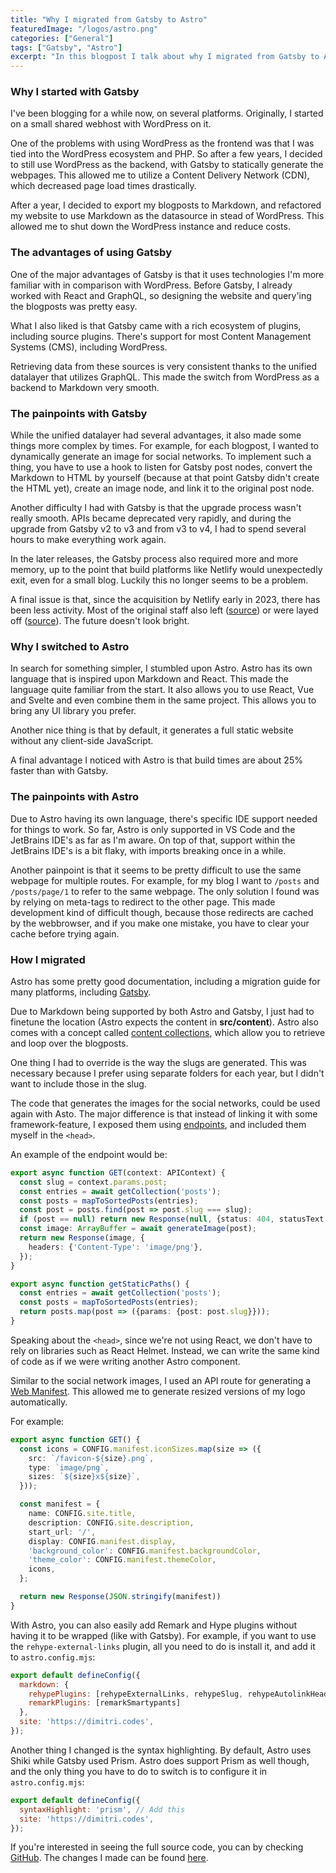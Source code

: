 ```yaml
---
title: "Why I migrated from Gatsby to Astro"
featuredImage: "/logos/astro.png"
categories: ["General"]
tags: ["Gatsby", "Astro"]
excerpt: "In this blogpost I talk about why I migrated from Gatsby to Astro and what the pros and cons are."
---
```


### Why I started with Gatsby

I've been blogging for a while now, on several platforms.
Originally, I started on a small shared webhost with WordPress on it.

One of the problems with using WordPress as the frontend was that I was tied into the WordPress ecosystem and PHP.
So after a few years, I decided to still use WordPress as the backend, with Gatsby to statically generate the webpages.
This allowed me to utilize a Content Delivery Network (CDN), which decreased page load times drastically. 

After a year, I decided to export my blogposts to Markdown, and refactored my website to use Markdown as the datasource in stead of WordPress.
This allowed me to shut down the WordPress instance and reduce costs.

### The advantages of using Gatsby

One of the major advantages of Gatsby is that it uses technologies I'm more familiar with in comparison with WordPress.
Before Gatsby, I already worked with React and GraphQL, so designing the website and query'ing the blogposts was pretty easy.

What I also liked is that Gatsby came with a rich ecosystem of plugins, including source plugins.
There's support for most Content Management Systems (CMS), including WordPress.

Retrieving data from these sources is very consistent thanks to the unified datalayer that utilizes GraphQL.
This made the switch from WordPress as a backend to Markdown very smooth.

### The painpoints with Gatsby

While the unified datalayer had several advantages, it also made some things more complex by times.
For example, for each blogpost, I wanted to dynamically generate an image for social networks.
To implement such a thing, you have to use a hook to listen for Gatsby post nodes, convert the Markdown to HTML by yourself (because at that point Gatsby didn't create the HTML yet), create an image node, and link it to the original post node.

Another difficulty I had with Gatsby is that the upgrade process wasn't really smooth.
APIs became deprecated very rapidly, and during the upgrade from Gatsby v2 to v3 and from v3 to v4, I had to spend several hours to make everything work again.

In the later releases, the Gatsby process also required more and more memory, up to the point that build platforms like Netlify would unexpectedly exit, even for a small blog.
Luckily this no longer seems to be a problem.

A final issue is that, since the acquisition by Netlify early in 2023, there has been less activity.
Most of the original staff also left ([source](https://twitter.com/wardpeet/status/1693014604694061194)) or were layed off ([source](https://twitter.com/calcsam/status/1679913751397683202)).
The future doesn't look bright.

### Why I switched to Astro

In search for something simpler, I stumbled upon Astro.
Astro has its own language that is inspired upon Markdown and React.
This made the language quite familiar from the start.
It also allows you to use React, Vue and Svelte and even combine them in the same project.
This allows you to bring any UI library you prefer.

Another nice thing is that by default, it generates a full static website without any client-side JavaScript.

A final advantage I noticed with Astro is that build times are about 25% faster than with Gatsby.

### The painpoints with Astro

Due to Astro having its own language, there's specific IDE support needed for things to work.
So far, Astro is only supported in VS Code and the JetBrains IDE's as far as I'm aware.
On top of that, support within the JetBrains IDE's is a bit flaky, with imports breaking once in a while.

Another painpoint is that it seems to be pretty difficult to use the same webpage for multiple routes.
For example, for my blog I want to `/posts` and `/posts/page/1` to refer to the same webpage.
The only solution I found was by relying on meta-tags to redirect to the other page. 
This made development kind of difficult though, because those redirects are cached by the webbrowser, and if you make one mistake, you have to clear your cache before trying again. 

### How I migrated

Astro has some pretty good documentation, including a migration guide for many platforms, including [Gatsby](https://docs.astro.build/en/guides/migrate-to-astro/from-gatsby/).

Due to Markdown being supported by both Astro and Gatsby, I just had to finetune the location (Astro expects the content in **src/content**).
Astro also comes with a concept called [content collections](https://docs.astro.build/en/tutorials/add-content-collections/), which allow you to retrieve and loop over the blogposts.

One thing I had to override is the way the slugs are generated.
This was necessary because I prefer using separate folders for each year, but I didn't want to include those in the slug.

The code that generates the images for the social networks, could be used again with Asto.
The major difference is that instead of linking it with some framework-feature, I exposed them using [endpoints](https://docs.astro.build/en/core-concepts/endpoints/), and included them myself in the `<head>`.

An example of the endpoint would be:

```typescript
export async function GET(context: APIContext) {
  const slug = context.params.post;
  const entries = await getCollection('posts');
  const posts = mapToSortedPosts(entries);
  const post = posts.find(post => post.slug === slug);
  if (post == null) return new Response(null, {status: 404, statusText: 'Not found'});
  const image: ArrayBuffer = await generateImage(post);
  return new Response(image, {
    headers: {'Content-Type': 'image/png'},
  });
}

export async function getStaticPaths() {
  const entries = await getCollection('posts');
  const posts = mapToSortedPosts(entries);
  return posts.map(post => ({params: {post: post.slug}}));
}
```

Speaking about the `<head>`, since we're not using React, we don't have to rely on libraries such as React Helmet.
Instead, we can write the same kind of code as if we were writing another Astro component.

Similar to the social network images, I used an API route for generating a [Web Manifest](https://developer.mozilla.org/en-US/docs/Web/Manifest).
This allowed me to generate resized versions of my logo automatically.

For example:

```typescript
export async function GET() {
  const icons = CONFIG.manifest.iconSizes.map(size => ({
    src: `/favicon-${size}.png`,
    type: `image/png`,
    sizes: `${size}x${size}`,
  }));

  const manifest = {
    name: CONFIG.site.title,
    description: CONFIG.site.description,
    start_url: '/',
    display: CONFIG.manifest.display,
    'background_color': CONFIG.manifest.backgroundColor,
    'theme_color': CONFIG.manifest.themeColor,
    icons,
  };

  return new Response(JSON.stringify(manifest))
}
```

With Astro, you can also easily add Remark and Hype plugins without having it to be wrapped (like with Gatsby).
For example, if you want to use the `rehype-external-links` plugin, all you need to do is install it, and add it to `astro.config.mjs`:

```javascript
export default defineConfig({
  markdown: {
    rehypePlugins: [rehypeExternalLinks, rehypeSlug, rehypeAutolinkHeadings],
    remarkPlugins: [remarkSmartypants]
  },
  site: 'https://dimitri.codes',
});
```

Another thing I changed is the syntax highlighting.
By default, Astro uses Shiki while Gatsby used Prism.
Astro does support Prism as well though, and the only thing you have to do to switch is to configure it in `astro.config.mjs`:

```javascript
export default defineConfig({
  syntaxHighlight: 'prism', // Add this
  site: 'https://dimitri.codes',
});
```

If you're interested in seeing the full source code, you can by checking [GitHub](https://dimitri.codes).
The changes I made can be found [here](https://github.com/g00glen00b/dimitri.codes/commit/bf296f521c4fdc21f72f4a7326b3e0ce24c0dcfe).